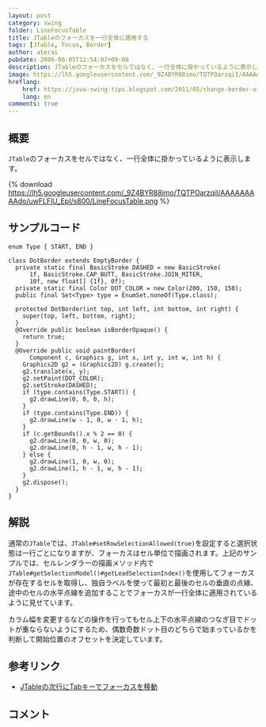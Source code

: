 ```yaml
---
layout: post
category: swing
folder: LineFocusTable
title: JTableのフォーカスを一行全体に適用する
tags: [JTable, Focus, Border]
author: aterai
pubdate: 2006-06-05T12:54:07+09:00
description: JTableのフォーカスをセルではなく、一行全体に掛かっているように表示します。
image: https://lh5.googleusercontent.com/_9Z4BYR88imo/TQTPOarzqiI/AAAAAAAAAdo/uwFLFlU_EpI/s800/LineFocusTable.png
hreflang:
    href: https://java-swing-tips.blogspot.com/2011/05/change-border-of-focused-row-in-jtable.html
    lang: en
comments: true
---
```

## 概要
`JTable`のフォーカスをセルではなく、一行全体に掛かっているように表示します。

{% download https://lh5.googleusercontent.com/_9Z4BYR88imo/TQTPOarzqiI/AAAAAAAAAdo/uwFLFlU_EpI/s800/LineFocusTable.png %}

## サンプルコード
<pre class="prettyprint"><code>enum Type { START, END }

class DotBorder extends EmptyBorder {
  private static final BasicStroke DASHED = new BasicStroke(
      1f, BasicStroke.CAP_BUTT, BasicStroke.JOIN_MITER,
      10f, new float[] {1f}, 0f);
  private static final Color DOT_COLOR = new Color(200, 150, 150);
  public final Set&lt;Type&gt; type = EnumSet.noneOf(Type.class);

  protected DotBorder(int top, int left, int bottom, int right) {
    super(top, left, bottom, right);
  }
  @Override public boolean isBorderOpaque() {
    return true;
  }
  @Override public void paintBorder(
      Component c, Graphics g, int x, int y, int w, int h) {
    Graphics2D g2 = (Graphics2D) g.create();
    g2.translate(x, y);
    g2.setPaint(DOT_COLOR);
    g2.setStroke(DASHED);
    if (type.contains(Type.START)) {
      g2.drawLine(0, 0, 0, h);
    }
    if (type.contains(Type.END)) {
      g2.drawLine(w - 1, 0, w - 1, h);
    }
    if (c.getBounds().x % 2 == 0) {
      g2.drawLine(0, 0, w, 0);
      g2.drawLine(0, h - 1, w, h - 1);
    } else {
      g2.drawLine(1, 0, w, 0);
      g2.drawLine(1, h - 1, w, h - 1);
    }
    g2.dispose();
  }
}
</code></pre>

## 解説
通常の`JTable`では、`JTable#setRowSelectionAllowed(true)`を設定すると選択状態は一行ごとになりますが、フォーカスはセル単位で描画されます。上記のサンプルでは、セルレンダラーの描画メソッド内で`JTable#getSelectionModel()#getLeadSelectionIndex()`を使用してフォーカスが存在するセルを取得し、独自ラベルを使って最初と最後のセルの垂直の点線、途中のセルの水平点線を追加することでフォーカスが一行全体に適用されているように見せています。

カラム幅を変更するなどの操作を行ってもセル上下の水平点線のつなぎ目でドットが重ならないようにするため、偶数奇数ドット目のどちらで始まっているかを判断して開始位置のオフセットを決定しています。

## 参考リンク
- [JTableの次行にTabキーでフォーカスを移動](https://ateraimemo.com/Swing/SelectNextRow.html)

<!-- dummy comment line for breaking list -->

## コメント

